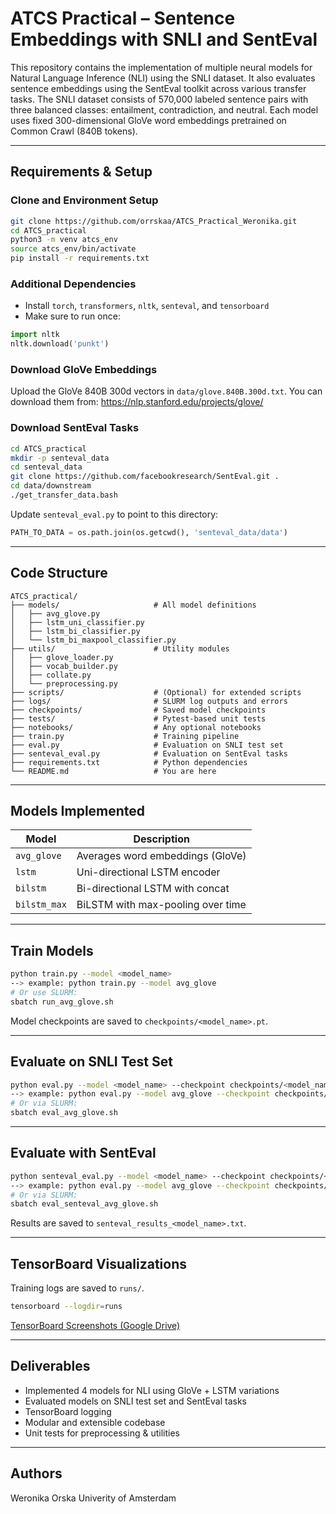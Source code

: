 # ATCS Practical – Sentence Embeddings with SNLI and SentEval

This repository contains the implementation of multiple neural models for Natural Language Inference (NLI) using the SNLI dataset. It also evaluates sentence embeddings using the SentEval toolkit across various transfer tasks. The SNLI dataset consists of 570,000 labeled sentence pairs with three balanced classes: entailment, contradiction, and neutral. Each model uses fixed 300-dimensional GloVe word embeddings pretrained on Common Crawl (840B tokens).

---

## Requirements & Setup

### Clone and Environment Setup

```bash
git clone https://github.com/orrskaa/ATCS_Practical_Weronika.git
cd ATCS_practical
python3 -m venv atcs_env
source atcs_env/bin/activate
pip install -r requirements.txt
```

### Additional Dependencies

- Install `torch`, `transformers`, `nltk`, `senteval`, and `tensorboard`
- Make sure to run once:

```python
import nltk
nltk.download('punkt')
```

### Download GloVe Embeddings

Upload the GloVe 840B 300d vectors in `data/glove.840B.300d.txt`. You can download them from:
https://nlp.stanford.edu/projects/glove/

### Download SentEval Tasks

```bash
cd ATCS_practical
mkdir -p senteval_data
cd senteval_data
git clone https://github.com/facebookresearch/SentEval.git .
cd data/downstream
./get_transfer_data.bash
```

Update `senteval_eval.py` to point to this directory:
```python
PATH_TO_DATA = os.path.join(os.getcwd(), 'senteval_data/data')
```

---

## Code Structure

```
ATCS_practical/
├── models/                     # All model definitions
│   ├── avg_glove.py
│   ├── lstm_uni_classifier.py
│   ├── lstm_bi_classifier.py
│   └── lstm_bi_maxpool_classifier.py
├── utils/                      # Utility modules
│   ├── glove_loader.py
│   ├── vocab_builder.py
│   ├── collate.py
│   └── preprocessing.py
├── scripts/                    # (Optional) for extended scripts
├── logs/                       # SLURM log outputs and errors
├── checkpoints/                # Saved model checkpoints
├── tests/                      # Pytest-based unit tests
├── notebooks/                  # Any optional notebooks
├── train.py                    # Training pipeline
├── eval.py                     # Evaluation on SNLI test set
├── senteval_eval.py            # Evaluation on SentEval tasks
├── requirements.txt            # Python dependencies
└── README.md                   # You are here
```

---

## Models Implemented

| Model         | Description                       |
|---------------|-----------------------------------|
| `avg_glove`   | Averages word embeddings (GloVe)  |
| `lstm`        | Uni-directional LSTM encoder      |
| `bilstm`      | Bi-directional LSTM with concat   |
| `bilstm_max`  | BiLSTM with max-pooling over time |

---

## Train Models

```bash
python train.py --model <model_name>
--> example: python train.py --model avg_glove
# Or use SLURM:
sbatch run_avg_glove.sh
```

Model checkpoints are saved to `checkpoints/<model_name>.pt`.

---

## Evaluate on SNLI Test Set

```bash
python eval.py --model <model_name> --checkpoint checkpoints/<model_name>.pt
--> example: python eval.py --model avg_glove --checkpoint checkpoints/avg_glove.pt
# Or via SLURM:
sbatch eval_avg_glove.sh
```

---

## Evaluate with SentEval

```bash
python senteval_eval.py --model <model_name> --checkpoint checkpoints/<model_name>.pt
--> example: python eval.py --model avg_glove --checkpoint checkpoints/avg_glove.pt
# Or via SLURM:
sbatch eval_senteval_avg_glove.sh
```

Results are saved to `senteval_results_<model_name>.txt`.

---

## TensorBoard Visualizations

Training logs are saved to `runs/`.

```bash
tensorboard --logdir=runs
```

 [TensorBoard Screenshots (Google Drive)](https://drive.google.com/drive/folders/1Uyn8ah_Q7cqe3bnAHNgaO1Ev7XHtfFYU)

---

## Deliverables

- Implemented 4 models for NLI using GloVe + LSTM variations
- Evaluated models on SNLI test set and SentEval tasks
- TensorBoard logging
- Modular and extensible codebase
- Unit tests for preprocessing & utilities

---

## Authors
Weronika Orska
Univerity of Amsterdam
